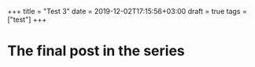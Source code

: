 +++
title = "Test 3"
date = 2019-12-02T17:15:56+03:00
draft = true
tags = ["test"]
+++

# The final post in the series

